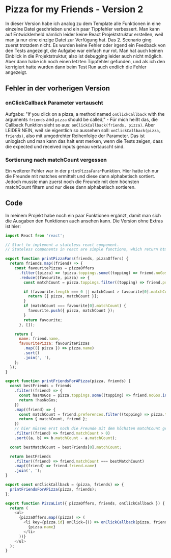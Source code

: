 # Pizza for my Friends - Version 2

In dieser Version habe ich analog zu dem Template alle Funktionen in eine einzelne Datei geschrieben und ein paar Tippfehler verbessert. Man kann auf Entwicklerheld nämlich leider keine React Projektstruktur erstellen, weil man ja nur eine einzige Datei zur Verfügung hat. Das 2. Scenario ging zuerst trotzdem nicht. Es wurden keine Fehler oder irgend ein Feedback von den Tests angezeigt, die Aufgabe war einfach nur rot. Man hat auch keinen Einblick in die Projektstruktur, also ist debugging leider auch nicht möglich. Aber dann habe ich noch einen letzten Tippfehler gefunden, und als ich den korrigiert hatte wurden dann beim Test Run auch endlich die Fehler angezeigt.

## Fehler in der vorherigen Version

### onClickCallback Parameter vertauscht

Aufgabe: "If you click on a pizza, a method named `onClickCallback` with the arguments `friends` and `pizza` should be called," - Für mich heißt das, die Callback Funktion sieht so aus: `onClickCallback(friends, pizza)`. Aber LEIDER NEIN, weil sie eigentlich so aussehen soll: `onClickCallback(pizza, friends)`, also mit umgedrehter Reihenfolge der Parameter. Das ist unlogisch und man kann das halt erst merken, wenn die Tests zeigen, dass die expected und received inputs genau vertauscht sind.

### Sortierung nach matchCount vergessen

Ein weiterer Fehler war in der `printPizzaFans`-Funktion. Hier hatte ich nur die Freunde mit matches ermittelt und diese dann alphabetisch sortiert. Jedoch musste man zuerst noch die Freunde mit dem höchsten matchCount filtern und nur diese dann alphabetisch sortieren.

## Code

In meinem Projekt habe noch ein paar Funktionen ergänzt, damit man sich die Ausgaben den Funktionen auch ansehen kann. Die Version ohne Extras ist hier:

```js
import React from 'react';

// Start to implement a stateless react component.
// Stateless components in react are simple functions, which return html

export function printPizzaFans(friends, pizzaOffers) {
  return friends.map((friend) => {
    const favouritePizzas = pizzaOffers
      .filter((pizza) => !pizza.toppings.some((topping) => friend.noGos.includes(topping)))
      .reduce((favourite, pizza) => {
        const matchCount = pizza.toppings.filter((topping) => friend.preferences.includes(topping)).length;

        if (favourite.length === 0 || matchCount > favourite[0].matchCount) {
          return [{ pizza, matchCount }];
        }
        if (matchCount === favourite[0].matchCount) {
          favourite.push({ pizza, matchCount });
        }
        return favourite;
      }, []);

    return {
      name: friend.name,
      favouritePizza: favouritePizzas
        .map(({ pizza }) => pizza.name)
        .sort()
        .join(', '),
    };
  });
}

export function printFriendsForAPizza(pizza, friends) {
  const bestFriends = friends
    .filter((friend) => {
      const hasNoGos = pizza.toppings.some((topping) => friend.noGos.includes(topping));
      return !hasNoGos;
    })
    .map((friend) => {
      const matchCount = friend.preferences.filter((topping) => pizza.toppings.includes(topping)).length;
      return { matchCount, friend };
    })
    // hier müssen erst noch die Freunde mit dem höchsten matchCount gefiltert werden
    .filter((friend) => friend.matchCount > 0)
    .sort((a, b) => b.matchCount - a.matchCount);

  const bestMatchCount = bestFriends[0].matchCount;

  return bestFriends
    .filter((friend) => friend.matchCount === bestMatchCount)
    .map((friend) => friend.friend.name)
    .join(', ');
}

export const onClickCallback = (pizza, friends) => {
  printFriendsForAPizza(pizza, friends);
};

export function PizzaList({ pizzaOffers, friends, onClickCallback }) {
  return (
    <ul>
      {pizzaOffers.map((pizza) => (
        <li key={pizza.id} onClick={() => onClickCallback(pizza, friends)}>
          {pizza.name}
        </li>
      ))}
    </ul>
  );
}
```
